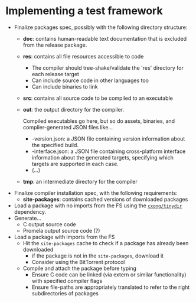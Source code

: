 # Implementing a test framework

- Finalize packages spec, possibly with the following directory structure:
  - **doc**: contains human-readable text documentation that is excluded from the release package.
  - **res**: contains all file resources accessible to code
    - The compiler should tree-shake/validate the 'res' directory for each release target
    - Can include source code in other languages too
    - Can include binaries to link
  - **src**: contains all source code to be compiled to an executable
  - **out**: the output directory for the compiler.

    Compiled executables go here, but so do assets, binaries, and compiler-generated JSON files like...
    - <build>-version.json: a JSON file containing version information about the specified build.
    - <build>-interface.json: a JSON file containing cross-platform interface information about the generated targets, specifying which targets are supported in each case.
    - (...)
  - **tmp**: an intermediate directory for the compiler
- Finalize compiler installation spec, with the following requirements:
  - **site-packages**: contains cached versions of downloaded packages
- Load a package with no imports from the FS using the [`cxong/tinydir`](https://github.com/cxong/tinydir) dependency.
- Generate...
  - C output source code
  - Promela output source code (?)
- Load a package with imports from the FS
  - Hit the `site-packages` cache to check if a package has already been downloaded
    - if the package is not in the `site-packages`, download it
    - Consider using the BitTorrent protocol
  - Compile and attach the package before typing
    - Ensure C code can be linked (via extern or similar functionality) with specified compiler flags
    - Ensure file-paths are appropriately translated to refer to the right subdirectories of packages